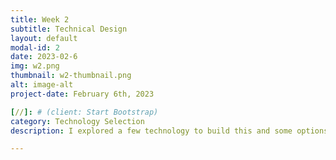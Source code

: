 ```yaml
---
title: Week 2
subtitle: Technical Design
layout: default
modal-id: 2
date: 2023-02-6
img: w2.png
thumbnail: w2-thumbnail.png
alt: image-alt
project-date: February 6th, 2023

[//]: # (client: Start Bootstrap)
category: Technology Selection
description: I explored a few technology to build this and some options came up. For app development I will be using React Native since I’ve tried it before and it worked well for me so it’s a solid option for this project. For AR options, I looked at SparkAR and SnapAR. SparkAR didn't support hand gesture before, but they might now, so it might not be very good. For SnapAR, I tried a hand filter and it's pretty good. The accuracy is not to what I expected, so I might want to see if I can improve this.

---
```

